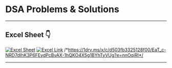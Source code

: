 # DSA Problems & Solutions
---
## Excel Sheet 👇  

[![Excel Sheet](https://img.icons8.com/color/48/000000/ms-excel.png)](https://1drv.ms/x/c/d503fb3325128f00/EaT_c-NRD7dIhK3P6FEydPcBvAX-1hQKO4X5g1BYhTyVUg?e=h8Txb5)
[![Excel Link](https://img.shields.io/badge/Open%20Excel%20Sheet-217346?style=for-the-badge&logo=microsoft-excel&logoColor=white)](https://1drv.ms/x/c/d503fb3325128f00/EaT_c-NRD7dIhK3P6FEydPcBvAX-1hQKO4X5g1BYhTyVUg?e=h8Txb5)
/*https://1drv.ms/x/c/d503fb3325128f00/EaT_c-NRD7dIhK3P6FEydPcBvAX-1hQKO4X5g1BYhTyVUg?e=nnOqiRI*/

---

